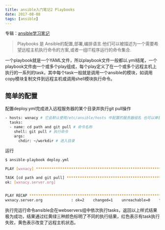 ```yaml
---
title: ansible入门笔记2 Playbooks
date: 2017-08-08
tags: [ansible]
---
```



专辑：[ansible学习笔记](/2017/08/14/ansible-2017-08-14-album-study-notes/)

> Playbooks 是 Ansible的配置,部署,编排语言.他们可以被描述为一个需要希望远程主机执行命令的方案,或者一组IT程序运行的命令集合.

一个playbook就是一个YAML文件，所以playbook文件一般都以.yml结尾，一个playbook文件由一个或多个play组成，每个play定义了在一个或多个远程主机上执行的一系列的task，其中每个task一般就是调用一个ansible的模块，如调用copy模块复制文件到远程主机或调用shell模块执行命令。

## 简单的配置
配置deploy.yml完成进入远程服务器的某个目录并执行git pull操作
```bash
- hosts: wxnacy # 它会默认使用/etc/ansible/hosts 中配置的服务器组名 也可以单独设置hosts地址
  tasks:
  - name: cd path and git pull # 命令名称
    shell: git pull # 执行命令
    args:
      chdir: ~/workdir # 进入目录
```
运行
```bash
$ ansible-playbook deploy.yml

PLAY [wxnacy] **********************************************************************************************************************************************************************************************

TASK [cd path and git pull] *************************************************************************************************************************************************************************************
ok: [wxnacy.server.org]


PLAY RECAP *************************************************************************************************************************************************************************************************
wxnacy.server.org             : ok=2    changed=1    unreachable=0    failed=0
```
执行完运行命令ansible会在webservers组中依次执行tasks，返回以上样式结果极为成功，结果通过红黄绿三种颜色标明了不同的执行结果，红色表示有task执行失败，黄色表示改变了远程主机状态。

